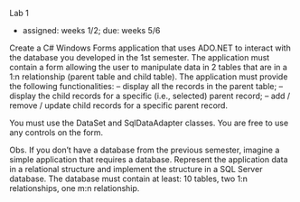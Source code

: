 Lab 1

* assigned: weeks 1/2; due: weeks 5/6

Create a C# Windows Forms application that uses ADO.NET to interact with the database you developed in the 1st semester. The application must contain a form allowing the user to manipulate data in 2 tables that are in a 1:n relationship (parent table and child table). The application must provide the following functionalities:
– display all the records in the parent table;
– display the child records for a specific (i.e., selected) parent record;
– add / remove / update child records for a specific parent record.

You must use the DataSet and SqlDataAdapter classes. You are free to use any controls on the form.

Obs. If you don’t have a database from the previous semester, imagine a simple application that requires a database. Represent the application data in a relational structure and implement the structure in a SQL Server database. The database must contain at least: 10 tables, two 1:n relationships, one m:n relationship.
